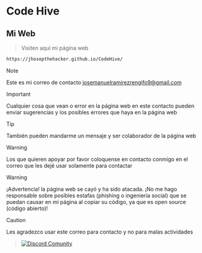 # Code Hive

## Mi Web

> Visiten aquí mi página web
```bash
https://jhosepthehacker.github.io/CodeHive/
```
>[!NOTE]
>Este es mi correo de contacto josemanuelramirezrengifo9@gmail.com

>[!IMPORTANT]
>Cualquier cosa que vean o error en la página web en este contacto pueden enviar sugerencias y los posibles errores que haya en la página web

>[!TIP]
>También pueden mandarme un mensaje y ser colaborador de la página web

>[!WARNING]
>Los que quieren apoyar por favor coloquense en contacto conmigo en el correo que les dejé usar solamente para contactar

>[!WARNING]
>¡Advertencia! la página web se cayó y ha sido atacada. ¡No me hago responsable sobre posibles estafas (phishing o ingeniería social) que se puedan causar en mí página al copiar su código, ya que es open source (código abierto)!

>[!CAUTION]
>Les agradezco usar este correo para contacto y no para malas actividades

>[![Discord Comunity](codehive.png)](https://discord.gg/hp7QwNFG)
